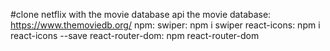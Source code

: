 #clone netflix with the movie database
api the movie database: https://www.themoviedb.org/
npm:
swiper: npm i swiper
react-icons: npm i react-icons --save
react-router-dom: npm react-router-dom
